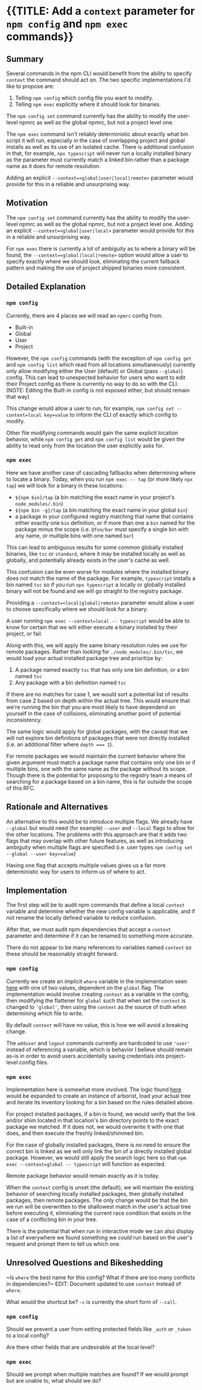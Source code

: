 # {{TITLE: Add a `context` parameter for `npm config` and `npm exec` commands}}

## Summary

Several commands in the npm CLI would benefit from the ability to specify `context` the command should act on. The two specific implementations I'd like to propose are:
1. Telling `npm config` which config file you want to modify.
2. Telling `npm exec` explicitly where it should look for binaries.

The `npm config set` command currently has the ability to modify the user-level npmrc as well as the global npmrc, but not a project level one.

The `npm exec` command isn't reliably deterministic about exactly what bin script it will run, especially in the case of overlapping project and global installs as well as its use of an isolated cache. There is additional confusion in that, for example, `npx typescript` will never run a locally installed binary as the parameter must currently match a linked bin rather than a package name as it does for remote resolution.

Adding an explicit `--context=<global|user|local|remote>` parameter would provide for this in a reliable and unsurprising way.

## Motivation

The `npm config set` command currently has the ability to modify the user-level npmrc as well as the global npmrc, but not a project level one. Adding an explicit `--context=<global|user|local>` parameter would provide for this in a reliable and unsurprising way.

For `npm exec` there is currently a lot of ambiguity as to where a binary will be found, the `--context=<global|local|remote>` option would allow a user to specify exactly where we should look, eliminating the current fallback pattern and making the use of project shipped binaries more consistent.

## Detailed Explanation

### `npm config`

Currently, there are 4 places we will read an `npmrc` config from.

- Built-in
- Global
- User
- Project

However, the `npm config` commands (with the exception of `npm config get` and `npm config list` which read from all locations simultaneously) currently only allow modifying either the User (default) or Global (pass `--global`) config. This can lead to unexpected behavior for users who want to edit their Project config as there is currently no way to do so with the CLI. (NOTE: Editing the Built-in config is not exposed either, but should remain that way)

This change would allow a user to run, for example, `npm config set --context=local key=value` to inform the CLI of exactly which config to modify.

Other file modifying commands would gain the same explicit location behavior, while `npm config get` and `npm config list` would be given the ability to read only from the location the user explicitly asks for.

### `npm exec`

Here we have another case of cascading fallbacks when determining where to locate a binary. Today, when you run `npm exec -- tap` (or more likely `npx tap`) we will look for a binary in these locations:

- `${npm bin}/tap` (a bin matching the exact name in your project's `node_modules/.bin`)
- `${npm bin -g}/tap` (a bin matching the exact name in your global `bin`)
- a package in your configured registry matching that name that contains either exactly one `bin` definition, or if more than one a `bin` named for the package minus the scope (i.e. `@foo/bar` must specify a single bin with any name, or multiple bins with one named `bar`)

This can lead to ambiguous results for some common globally installed binaries, like `tsc` or `standard`, where it may be installed locally as well as globally, and potentially already exists in the user's cache as well.

This confusion can be even worse for modules where the installed binary does not match the name of the package. For example, `typescript` installs a bin named `tsc` so if you run `npx typescript` a locally or globally installed binary will not be found and we will go straight to the registry package.

Providing a `--context=<local|global|remote>` parameter would allow a user to choose specifically where we should look for a binary.

A user running `npm exec --context=local -- typescript` would be able to know for certain that we will either execute a binary installed by their project, or fail.

Along with this, we will apply the same binary resolution rules we use for remote packages. Rather than looking for `./node_modules/.bin/tsc`, we would load your actual installed package tree and prioritize by:

1. A package named exactly `tsc` that has only one bin definition, or a bin named `tsc`
2. Any package with a bin definition named `tsc`

If there are no matches for case 1, we would sort a potential list of results from case 2 based on depth within the actual tree. This would ensure that we're running the bin that you are most likely to have dependend on yourself in the case of collisions, eliminating another point of potential inconsistency.

The same logic would apply for global packages, with the caveat that we will not explore bin definitions of packages that were not directly installed (i.e. an additional filter where `depth === 1`).

For remote packages we would maintain the current behavior where the given argument must match a package name that contains only one bin or if multiple bins, one with the same name as the package without its scope. Though there is the potential for proposing to the registry team a means of searching for a package based on a bin name, this is far outside the scope of this RFC.

## Rationale and Alternatives

An alternative to this would be to introduce multiple flags. We already have `--global` but would need (for example) `--user` and `--local` flags to allow for the other locations.
The problems with this approach are that it adds two flags that may overlap with other future features, as well as introducing ambiguity when multiple flags are specified (i.e. user types `npm config set --global --user key=value`)

Having one flag that accepts multiple values gives us a far more deterministic way for users to inform us of where to act.

## Implementation

The first step will be to audit npm commands that define a local `context` variable and determine whether the new config variable is applicable, and if not rename the locally defined variable to reduce confusion.

After that, we must audit npm dependencies that accept a `context` parameter and determine if it can be renamed to something more accurate.

There do not appear to be many references to variables named `context` so these should be reasonably straight forward.

### `npm config`

Currently we create an implicit `where` variable in the implementation seen [here](https://github.com/npm/cli/blob/8806015fdd025f73ccf4001472370eafd3c5a856/lib/config.js#L122) with one of two values, dependent on the `global` flag. The implementation would involve creating `context` as a variable in the config, then modifying the flattener for `global` such that when set the `context` is changed to `'global'`, then using the `context` as the source of truth when determining which file to write.

By default `context` will have no value, this is how we will avoid a breaking change.

The `adduser` and `logout` commands currently are hardcoded to use `'user'` instead of referencing a variable, which is behavior I believe should remain as-is in order to avoid users accidentally saving credentials into project-level config files.

### `npm exec`

Implementation here is somewhat more involved. The logic found [here](https://github.com/npm/cli/blob/8806015fdd025f73ccf4001472370eafd3c5a856/lib/exec.js#L99-L117) would be expanded to create an instance of arborist, load your actual tree and iterate its inventory looking for a bin based on the rules detailed above.

For project installed packages, if a bin is found, we would verify that the link and/or shim located in that location's bin directory points to the exact package we matched. If it does not, we would overwrite it with one that does, and then execute the freshly linked/shimmed bin.

For the case of globally installed packages, there is no need to ensure the correct bin is linked as we will only link the bin of a directly installed global package. However, we would still apply the search logic here so that `npm exec --context=global -- typescript` will function as expected.

Remote package behavior would remain exactly as it is today.

When the `context` config is unset (the default), we will maintain the existing behavior of searching locally installed packages, then globally installed packages, then remote packages. The only change would be that the bin we run will be overwritten to the shallowest match in the user's actual tree before executing it, eliminating the current race condition that exists in the case of a conflicting bin in your tree.

There is the potential that when run in interactive mode we can also display a list of everywhere we found something we _could_ run based on the user's request and prompt them to tell us which one.

## Unresolved Questions and Bikeshedding

~Is `where` the best name for this config? What if there are too many conflicts in dependencies?~ EDIT: Document updated to use `context` instead of `where`.

What would the shortcut be? `-c` is currently the short form of `--call`.

### `npm config`

Should we prevent a user from setting protected fields like `_auth` or `_token` to a local config?

Are there other fields that are undesirable at the local level?

### `npm exec`

Should we prompt when multiple matches are found? If we would prompt but are unable to, what should we do?
